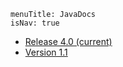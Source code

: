 ```
menuTitle: JavaDocs
isNav: true
```

* [Release 4.0 (current)](/javadoc/4.0/index.html)
* [Version 1.1](/javadoc/1.1.1/index.html)